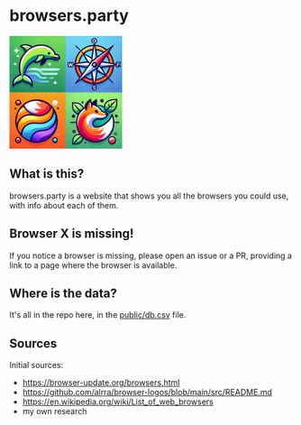 # browsers.party

<img src="public/image.webp" alt="Browsers Party Logo" width="200" height="200">

## What is this?

browsers.party is a website that shows you all the browsers you could use, with info about each of them.

## Browser X is missing!

If you notice a browser is missing, please open an issue or a PR, providing a link to a page where the browser is available.

## Where is the data?

It's all in the repo here, in the [public/db.csv](./public/db.csv) file.

## Sources

Initial sources:
- https://browser-update.org/browsers.html
- https://github.com/alrra/browser-logos/blob/main/src/README.md
- https://en.wikipedia.org/wiki/List_of_web_browsers
- my own research
